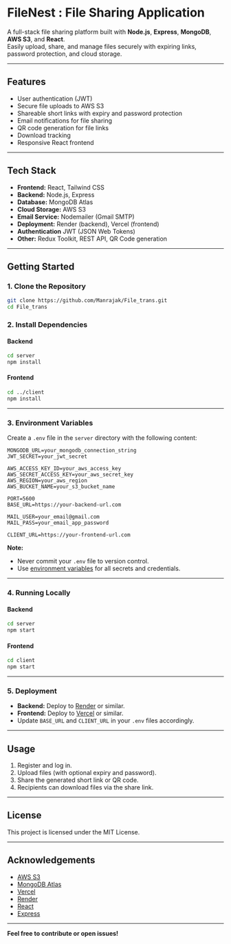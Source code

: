 # FileNest : File Sharing Application

A full-stack file sharing platform built with **Node.js**, **Express**, **MongoDB**, **AWS S3**, and **React**.  
Easily upload, share, and manage files securely with expiring links, password protection, and cloud storage.

---

## Features

- User authentication (JWT)
- Secure file uploads to AWS S3
- Shareable short links with expiry and password protection
- Email notifications for file sharing
- QR code generation for file links
- Download tracking
- Responsive React frontend

---

## Tech Stack

- **Frontend:** React, Tailwind CSS
- **Backend:** Node.js, Express
- **Database:** MongoDB Atlas
- **Cloud Storage:** AWS S3
- **Email Service:** Nodemailer (Gmail SMTP)
- **Deployment:** Render (backend), Vercel (frontend)
- **Authentication** JWT (JSON Web Tokens)
- **Other:** Redux Toolkit, REST API, QR Code generation

---

## Getting Started

### 1. Clone the Repository

```sh
git clone https://github.com/Manrajak/File_trans.git
cd File_trans
```

### 2. Install Dependencies

#### Backend
```sh
cd server
npm install
```

#### Frontend
```sh
cd ../client
npm install
```

---

### 3. Environment Variables

Create a `.env` file in the `server` directory with the following content:

```env
MONGODB_URL=your_mongodb_connection_string
JWT_SECRET=your_jwt_secret

AWS_ACCESS_KEY_ID=your_aws_access_key
AWS_SECRET_ACCESS_KEY=your_aws_secret_key
AWS_REGION=your_aws_region
AWS_BUCKET_NAME=your_s3_bucket_name

PORT=5600
BASE_URL=https://your-backend-url.com

MAIL_USER=your_email@gmail.com
MAIL_PASS=your_email_app_password

CLIENT_URL=https://your-frontend-url.com
```

**Note:**  
- Never commit your `.env` file to version control.
- Use [environment variables](https://12factor.net/config) for all secrets and credentials.

---

### 4. Running Locally

#### Backend
```sh
cd server
npm start
```

#### Frontend
```sh
cd client
npm start
```

---

### 5. Deployment

- **Backend:** Deploy to [Render](https://render.com/) or similar.
- **Frontend:** Deploy to [Vercel](https://vercel.com/) or similar.
- Update `BASE_URL` and `CLIENT_URL` in your `.env` files accordingly.

---

## Usage

1. Register and log in.
2. Upload files (with optional expiry and password).
3. Share the generated short link or QR code.
4. Recipients can download files via the share link.

---

## License

This project is licensed under the MIT License.

---

## Acknowledgements

- [AWS S3](https://aws.amazon.com/s3/)
- [MongoDB Atlas](https://www.mongodb.com/cloud/atlas)
- [Vercel](https://vercel.com/)
- [Render](https://render.com/)
- [React](https://react.dev/)
- [Express](https://expressjs.com/)

---

**Feel free to contribute or open issues!**
